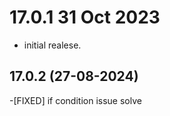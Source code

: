 17.0.1 31 Oct 2023
=======================
- initial realese.

17.0.2 (27-08-2024)
----------------------
-[FIXED] if condition issue solve